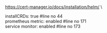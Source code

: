 https://cert-manager.io/docs/installation/helm/ \

installCRDs: true		#line no 44 \
prometheus metric: enabled	#line no 171 \
service monitor: enabled 	#line no 173
